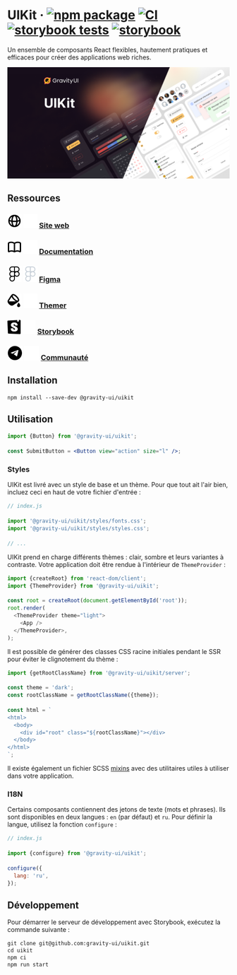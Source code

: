 # UIKit · [![npm package](https://img.shields.io/npm/v/@gravity-ui/uikit?logo=npm)](https://www.npmjs.com/package/@gravity-ui/uikit) [![CI](https://img.shields.io/github/actions/workflow/status/gravity-ui/uikit/.github/workflows/ci.yml?branch=main&label=CI&logo=github)](https://github.com/gravity-ui/uikit/actions/workflows/ci.yml?query=branch:main) [![storybook tests](https://img.shields.io/github/actions/workflow/status/gravity-ui/uikit/.github/workflows/test-storybook.yml?label=Storybook%20Tests&logo=github)](https://github.com/gravity-ui/uikit/actions/workflows/test-storybook.yml) [![storybook](https://img.shields.io/badge/Storybook-deployed-ff4685?logo=storybook)](https://preview.gravity-ui.com/uikit/)

Un ensemble de composants React flexibles, hautement pratiques et efficaces pour créer des applications web riches.

<!--GITHUB_BLOCK-->

![Cover image](https://raw.githubusercontent.com/gravity-ui/uikit/main/docs/assets/uikit_cover.png)

## Ressources

### ![Globe Logo Light](https://raw.githubusercontent.com/gravity-ui/uikit/main/docs/assets/globe_light.svg#gh-light-mode-only) ![Globe Logo Dark](https://raw.githubusercontent.com/gravity-ui/uikit/main/docs/assets/globe_dark.svg#gh-dark-mode-only) [Site web](https://gravity-ui.com)

### ![Documentation Logo Light](https://raw.githubusercontent.com/gravity-ui/uikit/main/docs/assets/book-open_light.svg#gh-light-mode-only) ![Documentation Logo Dark](https://raw.githubusercontent.com/gravity-ui/uikit/main/docs/assets/book-open_dark.svg#gh-dark-mode-only) [Documentation](https://gravity-ui.com/components/uikit/alert)

### ![Figma Logo Light](https://raw.githubusercontent.com/gravity-ui/uikit/main/docs/assets/figma_light.svg#gh-light-mode-only) ![Figma Logo Dark](https://raw.githubusercontent.com/gravity-ui/uikit/main/docs/assets/figma_dark.svg#gh-dark-mode-only) [Figma](<https://www.figma.com/community/file/1271150067798118027/Gravity-UI-Design-System-(Beta)>)

### ![Themer Logo Light](https://raw.githubusercontent.com/gravity-ui/uikit/main/docs/assets/bucket-paint_light.svg#gh-light-mode-only) ![Themer Logo Dark](https://raw.githubusercontent.com/gravity-ui/uikit/main/docs/assets/bucket-paint_dark.svg#gh-dark-mode-only) [Themer](https://gravity-ui.com/themer)

### ![Storybook Logo Light](https://raw.githubusercontent.com/gravity-ui/uikit/main/docs/assets/storybook_light.svg#gh-light-mode-only) ![Storybook Logo Dark](https://raw.githubusercontent.com/gravity-ui/uikit/main/docs/assets/storybook_dark.svg#gh-dark-mode-only) [Storybook](https://preview.gravity-ui.com/uikit/)

### ![Community Logo Light](https://raw.githubusercontent.com/gravity-ui/uikit/main/docs/assets/telegram_light.svg#gh-light-mode-only) ![Community Logo Dark](https://raw.githubusercontent.com/gravity-ui/uikit/main/docs/assets/telegram_dark.svg#gh-dark-mode-only) [Communauté](https://t.me/gravity_ui)

<!--/GITHUB_BLOCK-->

## Installation

```shell
npm install --save-dev @gravity-ui/uikit
```

## Utilisation

```jsx
import {Button} from '@gravity-ui/uikit';

const SubmitButton = <Button view="action" size="l" />;
```

### Styles

UIKit est livré avec un style de base et un thème. Pour que tout ait l'air bien, incluez ceci en haut de votre fichier d'entrée :

```js
// index.js

import '@gravity-ui/uikit/styles/fonts.css';
import '@gravity-ui/uikit/styles/styles.css';

// ...
```

UIKit prend en charge différents thèmes : clair, sombre et leurs variantes à contraste. Votre application doit être rendue à l'intérieur de `ThemeProvider` :

```js
import {createRoot} from 'react-dom/client';
import {ThemeProvider} from '@gravity-ui/uikit';

const root = createRoot(document.getElementById('root'));
root.render(
  <ThemeProvider theme="light">
    <App />
  </ThemeProvider>,
);
```

Il est possible de générer des classes CSS racine initiales pendant le SSR pour éviter le clignotement du thème :

```js
import {getRootClassName} from '@gravity-ui/uikit/server';

const theme = 'dark';
const rootClassName = getRootClassName({theme});

const html = `
<html>
  <body>
    <div id="root" class="${rootClassName}"></div>
  </body>
</html>
`;
```

Il existe également un fichier SCSS [mixins](styles/mixins.scss) avec des utilitaires utiles à utiliser dans votre application.

### I18N

Certains composants contiennent des jetons de texte (mots et phrases). Ils sont disponibles en deux langues : `en` (par défaut) et `ru`.
Pour définir la langue, utilisez la fonction `configure` :

```js
// index.js

import {configure} from '@gravity-ui/uikit';

configure({
  lang: 'ru',
});
```

## Développement

Pour démarrer le serveur de développement avec Storybook, exécutez la commande suivante :

```shell
git clone git@github.com:gravity-ui/uikit.git
cd uikit
npm ci
npm run start
```